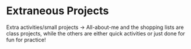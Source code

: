 # Extraneous Projects
Extra activities/small projects
-> All-about-me and the shopping lists are class projects, while the others are either quick activities or just done for fun for practice!
